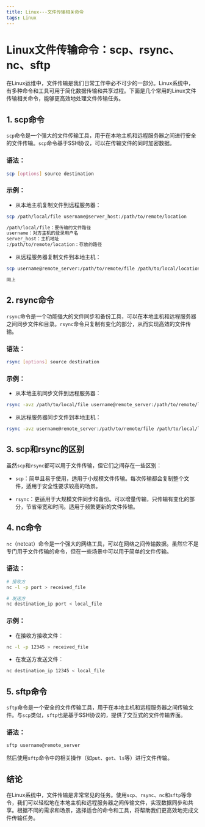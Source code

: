 ```yaml
---
title: Linux---文件传输相关命令
tags: Linux
---
```


# Linux文件传输命令：scp、rsync、nc、sftp

在Linux运维中，文件传输是我们日常工作中必不可少的一部分。Linux系统中，有多种命令和工具可用于简化数据传输和共享过程。下面是几个常用的Linux文件传输相关命令，能够更高效地处理文件传输任务。

## 1. scp命令

`scp`命令是一个强大的文件传输工具，用于在本地主机和远程服务器之间进行安全的文件传输。`scp`命令基于SSH协议，可以在传输文件的同时加密数据。

### 语法：

```bash
scp [options] source destination
```

### 示例：

- 从本地主机复制文件到远程服务器：

```bash
scp /path/local/file username@server_host:/path/to/remote/location

/path/local/file：要传输的文件路径
username：对方主机的登录用户名
server_host：主机地址
:/path/to/remote/location：存放的路径
```

- 从远程服务器复制文件到本地主机：

```bash
scp username@remote_server:/path/to/remote/file /path/to/local/location

同上
```



## 2. rsync命令

`rsync`命令是一个功能强大的文件同步和备份工具，可以在本地主机和远程服务器之间同步文件和目录。`rsync`命令只复制有变化的部分，从而实现高效的文件传输。

### 语法：

```bash
rsync [options] source destination
```

### 示例：

- 从本地主机同步文件到远程服务器：

```bash
rsync -avz /path/to/local/file username@remote_server:/path/to/remote/location
```

- 从远程服务器同步文件到本地主机：

```bash
rsync -avz username@remote_server:/path/to/remote/file /path/to/local/location
```



## 3. scp和rsync的区别

虽然`scp`和`rsync`都可以用于文件传输，但它们之间存在一些区别：

- `scp`：简单且易于使用，适用于小规模文件传输。每次传输都会复制整个文件，适用于安全性要求较高的场景。

- `rsync`：更适用于大规模文件同步和备份。可以增量传输，只传输有变化的部分，节省带宽和时间。适用于频繁更新的文件传输。



## 4. nc命令

`nc`（netcat）命令是一个强大的网络工具，可以在网络之间传输数据。虽然它不是专门用于文件传输的命令，但在一些场景中可以用于简单的文件传输。

### 语法：

```bash
# 接收方
nc -l -p port > received_file

# 发送方
nc destination_ip port < local_file
```

### 示例：

- 在接收方接收文件：

```bash
nc -l -p 12345 > received_file
```

- 在发送方发送文件：

```bash
nc destination_ip 12345 < local_file
```



## 5. sftp命令

`sftp`命令是一个安全的文件传输工具，用于在本地主机和远程服务器之间传输文件。与`scp`类似，`sftp`也是基于SSH协议的，提供了交互式的文件传输界面。

### 语法：

```bash
sftp username@remote_server
```

然后使用`sftp`命令中的相关操作（如`put`、`get`、`ls`等）进行文件传输。

## 结论

在Linux系统中，文件传输是非常常见的任务。使用`scp`、`rsync`、`nc`和`sftp`等命令，我们可以轻松地在本地主机和远程服务器之间传输文件，实现数据同步和共享。根据不同的需求和场景，选择适合的命令和工具，将帮助我们更高效地完成文件传输任务。